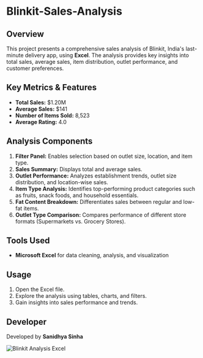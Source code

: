 # Blinkit-Sales-Analysis

## Overview  
This project presents a comprehensive sales analysis of Blinkit, India's last-minute delivery app, using **Excel**. The analysis provides key insights into total sales, average sales, item distribution, outlet performance, and customer preferences.  

## Key Metrics & Features  
- **Total Sales:** $1.20M  
- **Average Sales:** $141  
- **Number of Items Sold:** 8,523  
- **Average Rating:** 4.0  

## Analysis Components  
1. **Filter Panel:** Enables selection based on outlet size, location, and item type.  
2. **Sales Summary:** Displays total and average sales.  
3. **Outlet Performance:** Analyzes establishment trends, outlet size distribution, and location-wise sales.  
4. **Item Type Analysis:** Identifies top-performing product categories such as fruits, snack foods, and household essentials.  
5. **Fat Content Breakdown:** Differentiates sales between regular and low-fat items.  
6. **Outlet Type Comparison:** Compares performance of different store formats (Supermarkets vs. Grocery Stores).  

## Tools Used  
- **Microsoft Excel** for data cleaning, analysis, and visualization  

## Usage  
1. Open the Excel file.  
2. Explore the analysis using tables, charts, and filters.  
3. Gain insights into sales performance and trends.  

## Developer  
Developed by **Sanidhya Sinha**  

![Blinkit Analysis Excel](https://github.com/user-attachments/assets/f43ae2cf-17d4-426f-90a1-dfd568e02129)
